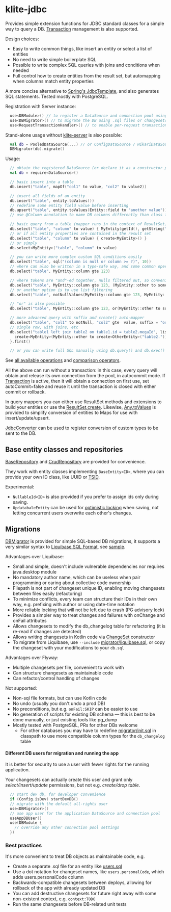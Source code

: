 # klite-jdbc

Provides simple extension functions for JDBC standard classes for a simple way to query a DB. [Transaction](src/Transaction.kt) management is also supported.

Design choices:
* Easy to write common things, like insert an entity or select a list of entities
* No need to write simple boilerplate SQL
* Possible to write complex SQL queries with joins and conditions when needed
* Full control how to create entities from the result set, but automapping when columns match entity properties

A more concise alternative to [Spring's JdbcTemplate](https://docs.spring.io/spring-framework/docs/current/javadoc-api/org/springframework/jdbc/core/JdbcTemplate.html),
and also generates SQL statements. Tested mostly with PostgreSQL.

Registration with Server instance:

```kotlin
  use<DBModule>() // to register a DataSource and connection pool using Config variables.
  use<DBMigrator>() // to migrate the DB using .sql files or changesets in code, see below
  use<RequestTransactionHandler>() // to enable per-request transactions
```

Stand-alone usage without [klite-server](../server) is also possible:
```kotlin
  val db = PooledDataSource(...) // or ConfigDataSource / HikariDataSource
  DBMigrator(db).migrate()
```

Usage:

```kotlin
  // obtain the registered DataSource (or declare it as a constructor parameter in your Repository class)
  val db = require<DataSource>()

  // basic insert into a table
  db.insert("table", mapOf("col1" to value, "col2" to value2))

  // insert all fields of an entity
  db.insert("table", entity.toValues())
  // redefine some entity field value before inserting
  db.upsert("table", entity.toValues(Entity::field to "another value"))
  // use @Column annotation to name DB columns differently than class fields

  // basic query from a table (mapper runs in the context of ResultSet)
  db.select("table", "column" to value) { MyEntity(getId(), getString("column")) }
  // or if all entity properties are contained in the result set
  db.select("table", "column" to value) { create<MyEntity>() }
  // or simply
  db.select<MyEntity>("table", "column" to value)

  // you can write more complex custom SQL conditions easily
  db.select("table", sql("(column is null or column >= ?)", 10))
  // where can also be written in a type-safe way, and some common operators are available as infix functions (lt, gt, lte, gte, like, ilike, etc)
  db.select("table", MyEntity::column gte 123)

  // where tokens are "and"-ed together, nulls filtered out, so convenient conditionals are possible
  db.select("table", MyEntity::column gte 123, (MyEntity::other to something).takeIf { something != null })
  // or another option is to use list filtering
  db.select("table", notNullValues(MyEntity::column gte 123, MyEntity::other to something))

  // "or" is also possible
  db.select("table", MyEntity::column gte 123, or(MyEntity::other to something, "hello" to "world"))

  // more advanced query with suffix and create() auto-mapper
  db.select("table", "col1" to notNull, "col2" gte  value, suffix = "order by col3 limit 10") { create<MyEntity>() }
  // single row, with joins, etc
  db.select("table1 left join table2 on table1.id = table2.megaId", listOf("table2.field" to value), "limit 1") {
    create<MyEntity>(MyEntity::other to create<OtherEntity>("table2.")) // you can provide table alias to create (PostgresSQL only)
  }.first()

  // or you can write full SQL manually using db.query() and db.exec()
```

See [all available operations](src/JdbcExtensions.kt) and [comparison operators](src/SqlExpr.kt).

All the above can run without a transaction: in this case, every query will obtain and release its own connection from the pool,
in autocommit mode. If [Transaction](src/Transaction.kt) is active, then it will obtain a connection on first use,
set autoCommit=false and reuse it until the transaction is closed with either commit or rollback.

In query mappers you can either use ResultSet methods and extensions to build your entities or use the
[ResultSet.create](src/Values.kt). Likewise, [Any.toValues](../core/src/Values.kt) is provided to simplify
conversion of entities to Maps for use with insert/update/upsert.

[JdbcConverter](src/JdbcConverter.kt) can be used to register conversion of custom types to be sent to the DB.

## Base entity classes and repositories

[BaseRepository](src/Repository.kt) and [CrudRepository](src/Repository.kt) are provided for convenience.

They work with entity classes implementing `BaseEntity<ID>`, where you can provide your own ID class, like UUID or [TSID](../core/src/TSID.kt).

Experimental:
* `NullableId<ID>` is also provided if you prefer to assign ids only during saving.
* `UpdatabaleEntity` can be used for [optimistic locking](https://en.wikipedia.org/wiki/Optimistic_concurrency_control) when saving, not letting concurrent users overwrite each other's changes.

## Migrations

[DBMigrator](src/migrator/DBMigrator.kt) is provided for simple SQL-based DB migrations, it supports a very similar syntax to [Liquibase SQL Format](https://docs.liquibase.com/concepts/basic/sql-format.html), see [sample](../sample/db/db.sql).

Advantages over Liquibase:
* Small and simple, doesn't include vulnerable dependencies nor requires java.desktop module
* No mandatory author name, which can be useless when pair programming or caring about collective code ownership
* Filepath is not part of changeset unique ID, enabling moving changesets between files easily (refactoring)
* To minimize conflicts, every team can structure their IDs in their own way, e.g. prefixing with author or using date-time notation
* More reliable locking that will not be left due to crash (PG advisory lock)
* Provides a simpler way to treat changes and failures with onChange and onFail attributes
* Allows changesets to modify the db_changelog table for refactoring (it is re-read if changes are detected)
* Allows writing changesets in Kotlin code via [ChangeSet](src/migrator/ChangeSet.kt) constructor
* To migrate from Liquibase, use `--include` [migrator/liquibase.sql](src/migrator/liquibase.sql), or copy the changeset with your modifications to your `db.sql`

Advantages over Flyway:
* Multiple changesets per file, convenient to work with
* Can structure changesets as maintainable code
* Can refactor/control handling of changes

Not supported:
* Non-sql file formats, but can use Kotlin code
* No undo (usually you don't undo a prod DB)
* No preconditions, but e.g. `onFail:SKIP` can be easier to use
* No generation of scripts for existing DB schema — this is best to be done manually, or just existing tools like pg_dump
* Mostly tested with PostgreSQL, PRs for other DBs welcome
  * For other databases you may have to redefine [migrator/init.sql](src/migrator/init.sql) in classpath to use more compatible column types for the `db_changelog` table

#### Different DB users for migration and running the app

It is better for security to use a user with fewer rights for the running application.

Your changesets can actually create this user and grant only *select/insert/update* permissions, but not e.g. *create/drop table*.

```kotlin
  // start dev db, for developer convenience
  if (Config.isDev) startDevDB()
  // migrate with the default all-rights user
  use<DBMigrator>()
  // use app user for the application DataSource and connection pool
  useAppDBUser()
  use(DBModule {
    // override any other connection pool settings
  })
```

### Best practices

It's more convenient to treat DB objects as maintainable code, e.g.
* Create a separate .sql file for an entity like [users.sql](../sample/db/users.sql)
* Use a dot notation for changeset names, like `users.personalCode`, which adds users.personalCode column
* Backwards-compatible changesets between deploys, allowing for rollback of the app with already updated DB
* You can add destructive changesets for future right away with some non-existent context, e.g. `context:TODO`
* Run the same changesets before DB-related unit tests
